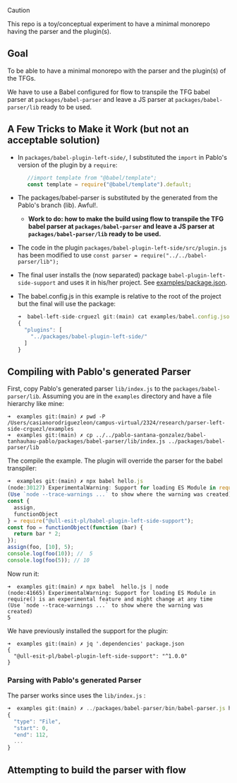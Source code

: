 > [!CAUTION]
> This repo is a toy/conceptual  experiment to have a minimal monorepo having the parser and the plugin(s).


## Goal

To be able to have a minimal monorepo with the parser and the plugin(s) of the TFGs.

We have to use a Babel configured for flow to transpile the TFG babel parser at `packages/babel-parser` and leave 
a JS parser at `packages/babel-parser/lib`  ready to be used.



## A Few Tricks to Make it Work (but not an acceptable solution)

- In `packages/babel-plugin-left-side/`, I  substituted the `import` in Pablo's version of the plugin by a `require`:

   ```js
      //import template from "@babel/template";
      const template = require("@babel/template").default;
  ```
- The packages/babel-parser is substituted by the generated from the Pablo's branch (lib). Awful!. 
  - **Work to do: how to make the build using flow to transpile the TFG babel parser at `packages/babel-parser` and leave a JS parser at `packages/babel-parser/lib`  ready to be used.**
- The code in the plugin `packages/babel-plugin-left-side/src/plugin.js` has been modified to use 
  `const parser = require("../../babel-parser/lib");`
- The final user installs the (now separated) package `babel-plugin-left-side-support` and uses it in his/her project. See [examples/package.json](examples/package.json).
- The babel.config.js in this example is relative to the root of the project but the final will use the package:

  ```js
  ➜  babel-left-side-crguezl git:(main) cat examples/babel.config.json 
  {
    "plugins": [
      "../packages/babel-plugin-left-side/"
    ]
  }
  ```

## Compiling with Pablo's generated Parser

First, copy Pablo's generated parser `lib/index.js` to the `packages/babel-parser/lib`. Assuming you are in the `examples` directory and have a file hierarchy like mine:

``` 
➜  examples git:(main) ✗ pwd -P   
/Users/casianorodriguezleon/campus-virtual/2324/research/parser-left-side-crguezl/examples
➜  examples git:(main) ✗ cp ../../pablo-santana-gonzalez/babel-tanhauhau-pablo/packages/babel-parser/lib/index.js ../packages/babel-parser/lib 
```

The compile the example. The plugin will override the parser for the babel transpiler:

```js 
➜  examples git:(main) ✗ npx babel hello.js 
(node:30127) ExperimentalWarning: Support for loading ES Module in require() is an experimental feature and might change at any time
(Use `node --trace-warnings ...` to show where the warning was created)
const {
  assign,
  functionObject
} = require("@ull-esit-pl/babel-plugin-left-side-support");
const foo = functionObject(function (bar) {
  return bar * 2;
});
assign(foo, [10], 5);
console.log(foo(10)); //  5
console.log(foo(5)); // 10
```

Now run it:

```
➜  examples git:(main) ✗ npx babel  hello.js | node 
(node:41665) ExperimentalWarning: Support for loading ES Module in require() is an experimental feature and might change at any time
(Use `node --trace-warnings ...` to show where the warning was created)
5
```

We have previously installed the support for the plugin:

```
➜  examples git:(main) ✗ jq '.dependencies' package.json 
{
  "@ull-esit-pl/babel-plugin-left-side-support": "^1.0.0"
}
```

### Parsing with Pablo's generated Parser

The parser works since uses the `lib/index.js` :

```js
➜  examples git:(main) ✗ ../packages/babel-parser/bin/babel-parser.js hello.js 
{
  "type": "File",
  "start": 0,
  "end": 112,
  ...
}
```

## Attempting to build the parser with flow 

